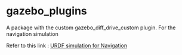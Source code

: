 # gazebo_plugins
A package with the custom gazebo_diff_drive_custom plugin. For the navigation simulation

Refer to this link : [URDF simulation for Navigation](https://docs.google.com/document/d/1aAY36HvQxv6Ox6hMV1lMS_heQl2x4c52c1Psda_Uh_g/edit?pli=1)
